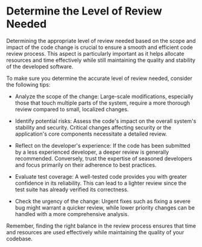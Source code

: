 # Determine the Level of Review Needed

Determining the appropriate level of review needed based on the scope and impact of the code change is crucial to ensure a smooth and efficient code review process. This aspect is particularly important as it helps allocate resources and time effectively while still maintaining the quality and stability of the developed software. 

To make sure you determine the accurate level of review needed, consider the following tips: 

- Analyze the scope of the change: Large-scale modifications, especially those that touch multiple parts of the system, require a more thorough review compared to small, localized changes.

- Identify potential risks: Assess the code's impact on the overall system's stability and security. Critical changes affecting security or the application's core components necessitate a detailed review.

- Reflect on the developer's experience: If the code has been submitted by a less experienced developer, a deeper review is generally recommended. Conversely, trust the expertise of seasoned developers and focus primarily on their adherence to best practices.

- Evaluate test coverage: A well-tested code provides you with greater confidence in its reliability. This can lead to a lighter review since the test suite has already verified its correctness.

- Check the urgency of the change: Urgent fixes such as fixing a severe bug might warrant a quicker review, while lower priority changes can be handled with a more comprehensive analysis.

Remember, finding the right balance in the review process ensures that time and resources are used effectively while maintaining the quality of your codebase.